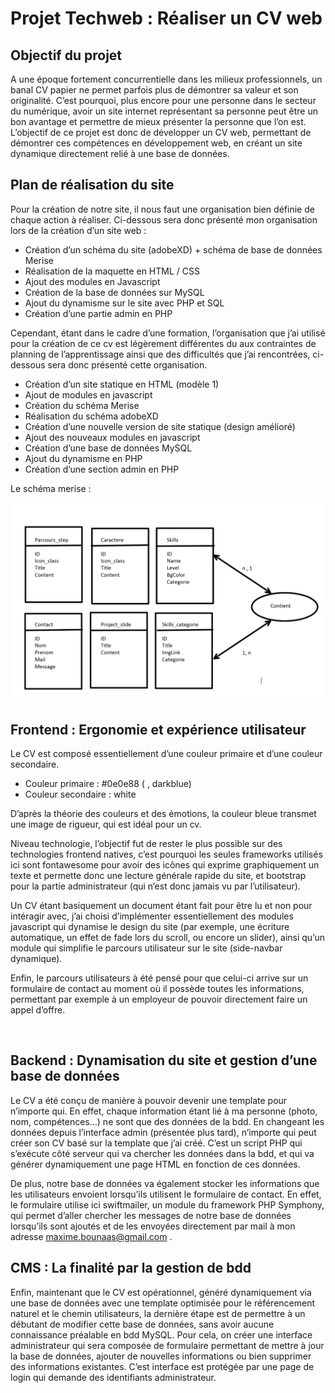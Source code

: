 # Projet Techweb : Réaliser un CV web

## Objectif du projet
A une époque fortement concurrentielle dans les milieux professionnels, un banal CV papier ne permet parfois plus de démontrer sa valeur et son originalité. C’est pourquoi, plus encore pour une personne dans le secteur du numérique, avoir un site internet représentant sa personne peut être un bon avantage et permettre de mieux présenter la personne que l’on est. L’objectif de ce projet est donc de développer un CV web, permettant de démontrer ces compétences en développement web, en créant un site dynamique directement relié à une base de données.


## Plan de réalisation du site
Pour la création de notre site, il nous faut une organisation bien définie de chaque action à réaliser. Ci-dessous sera donc présenté mon organisation lors de la création d’un site web :
-	Création d’un schéma du site (adobeXD) + schéma de base de données Merise
-	Réalisation de la maquette en HTML / CSS
-	Ajout des modules en Javascript
-	Création de la base de données sur MySQL
-	Ajout du dynamisme sur le site avec PHP et SQL
-	Création d’une partie admin en PHP

Cependant, étant dans le cadre d’une formation, l’organisation que j’ai utilisé pour la création de ce cv est légèrement différentes du aux contraintes de planning de l’apprentissage ainsi que des difficultés que j’ai rencontrées, ci-dessous sera donc présenté cette organisation.
-	Création d’un site statique en HTML (modèle 1)
-	Ajout de modules en javascript
-	Création du schéma Merise
-	Réalisation du schéma adobeXD
-	Création d’une nouvelle version de site statique (design amélioré)
-	Ajout des nouveaux modules en javascript
-	Création d’une base de données MySQL
-	Ajout du dynamisme en PHP
-	Création d’une section admin en PHP

Le schéma merise :

![Image of the merise schema](./merise.png)

## Frontend : Ergonomie et expérience utilisateur

Le CV est composé essentiellement d’une couleur primaire et d’une couleur secondaire.
-	Couleur primaire : #0e0e88 (   , darkblue)
-	Couleur secondaire : white

D’après la théorie des couleurs et des émotions, la couleur bleue transmet une image de rigueur, qui est idéal pour un cv.


Niveau technologie, l’objectif fut de rester le plus possible sur des technologies frontend natives, c’est pourquoi les seules frameworks utilisés ici sont fontawesome pour avoir des icônes qui exprime graphiquement un texte et permette donc une lecture générale rapide du site, et bootstrap pour la partie administrateur (qui n’est donc jamais vu par l’utilisateur).

Un CV étant basiquement un document étant fait pour être lu et non pour intéragir avec, j’ai choisi d’implémenter essentiellement des modules javascript qui dynamise le design du site
(par exemple, une écriture automatique, un effet de fade lors du scroll, ou encore un slider), ainsi qu’un module qui simplifie le parcours utilisateur sur le site (side-navbar dynamique).

Enfin, le parcours utilisateurs à été pensé pour que celui-ci arrive sur un formulaire de contact au moment où il possède toutes les informations, permettant par exemple à un employeur de pouvoir directement faire un appel d’offre.


 
## Backend : Dynamisation du site et gestion d’une base de données

Le CV a été conçu de manière à pouvoir devenir une template pour n’importe qui. En effet, chaque information étant lié à ma personne (photo, nom, compétences…) ne sont que des données de la bdd. En changeant les données depuis l’interface admin (présentée plus tard), n’importe qui peut créer son CV basé sur la template que j’ai créé. C’est un script PHP qui s’exécute côté serveur qui va chercher les données dans la bdd, et qui va générer dynamiquement une page HTML en fonction de ces données.

De plus, notre base de données va également stocker les informations que les utilisateurs envoient lorsqu’ils utilisent le formulaire de contact. 
En effet, le formulaire utilise ici swiftmailer, un module du framework PHP Symphony, qui permet d’aller chercher les messages de notre base de données lorsqu’ils sont ajoutés et de les envoyées directement par mail à mon adresse maxime.bounaas@gmail.com .



## CMS : La finalité par la gestion de bdd

Enfin, maintenant que le CV est opérationnel, généré dynamiquement via une base de données avec une template optimisée pour le référencement naturel et le chemin utilisateurs, la dernière étape est de permettre à un débutant de modifier cette base de données, sans avoir aucune connaissance préalable en bdd MySQL.
Pour cela, on créer une interface administrateur qui sera composée de formulaire permettant de mettre à jour la base de données, ajouter de nouvelles informations ou bien supprimer des informations existantes. C’est interface est protégée par une page de login qui demande des identifiants administrateur. 
